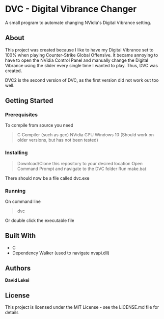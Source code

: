 # DVC - Digital Vibrance Changer

A small program to automate changing NVidia's Digital Vibrance setting.

## About

This project was created because I like to have my Digital Vibrance set to 100% when playing Counter-Strike Global Offensive. It became annoying to have to open the NVidia Control Panel and manually change the Digital Vibrance using the slider every single time I wanted to play. Thus, DVC was created.

DVC2 is the second version of DVC, as the first version did not work out too well.

## Getting Started

### Prerequisites

To compile from source you need

> C Compiler (such as gcc)
> NVidia GPU
> Windows 10 (Should work on older versions, but has not been tested)

### Installing

> Download/Clone this repository to your desired location
> Open Command Prompt and navigate to the DVC folder
> Run make.bat

There should now be a file called dvc.exe

### Running

On command line

> dvc

Or double click the executable file

## Built With

* C
* Dependency Walker (used to navigate nvapi.dll)

## Authors

**David Lekei**

## License

This project is licensed under the MIT License - see the LICENSE.md file for details